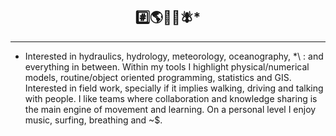## <div align='center'> #️⃣🌎🌊🌀🪰* </div>

---

* Interested in hydraulics, hydrology, meteorology, oceanography, *\ : and everything in between. Within my tools I highlight physical/numerical models, routine/object oriented programming, statistics and GIS. Interested in field work, specially if it implies walking, driving and talking with people. I like teams where collaboration and knowledge sharing is the main engine of movement and learning. On a personal level I enjoy music, surfing, breathing and ~$.

<!---
Profesional de la ingeniería y ciencias, interesado en resolver problemas asociados a la sustentabilidad de los sistemas naturales. En general me interesa el ciclo hidrológico, donde destaco disciplinas como la hidrología, hidráulica, meteorología, oceanografía, y limnología. Para analizar y estudiar problemas en estas temáticas utilizo herramientas de modelamiento matemático, estadística, programación orientada a rutinas/objetos y tecnicas propias de sistemas de información geográfica (SIG). Me interesa el trabajo de campo para levantar información e instalar instrumentos de terreno. Laboralmente me interesa el trabajo en equipos donde la colaboración e intercambio de conocimientos sea el principal motor de movimiento y aprendizaje. Personalmente disfruto de la musica, el surf, la lectura, el cine y las hamacas. 


lgvivanco96/lgvivanco96 is a ✨ special ✨ repository because its `README.md` (this file) appears on your GitHub profile.
You can click the Preview link to take a look at your changes.
--->
